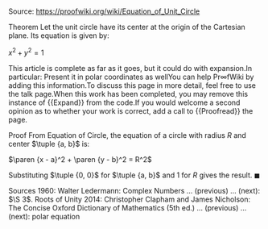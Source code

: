 # 

Source: https://proofwiki.org/wiki/Equation_of_Unit_Circle

Theorem
Let the unit circle have its center at the origin of the Cartesian plane.
Its equation is given by:

$x^2 + y^2 = 1$

This article is complete as far as it goes, but it could do with expansion.In particular: Present it in polar coordinates as wellYou can help $\mathsf{Pr} \infty \mathsf{fWiki}$ by adding this information.To discuss this page in more detail, feel free to use the talk page.When this work has been completed, you may remove this instance of {{Expand}} from the code.If you would welcome a second opinion as to whether your work is correct, add a call to {{Proofread}} the page.


Proof
From Equation of Circle, the equation of a circle with radius $R$ and center $\tuple {a, b}$ is:

$\paren {x - a}^2 + \paren {y - b}^2 = R^2$

Substituting $\tuple {0, 0}$ for $\tuple {a, b}$ and $1$ for $R$ gives the result.
$\blacksquare$


Sources
1960: Walter Ledermann: Complex Numbers ... (previous) ... (next): $\S 3$. Roots of Unity
2014: Christopher Clapham and James Nicholson: The Concise Oxford Dictionary of Mathematics (5th ed.) ... (previous) ... (next): polar equation




